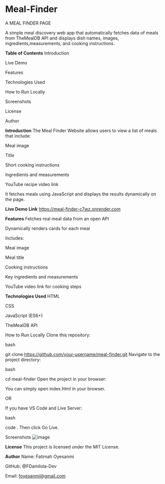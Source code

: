 # Meal-Finder
A MEAL FINDER PAGE

A simple meal discovery web app that automatically fetches data of meals from TheMealDB API and displays dish names, images, ingredients,measurements, and cooking instructions.

**Table of Contents**
Introduction

Live Demo

Features

Technologies Used

How to Run Locally

Screenshots

License

Author

**Introduction**
The Meal Finder Website allows users to view a list of meals that include:

Meal image

Title

Short cooking instructions

Ingredients and measurements

YouTube recipe video link

It fetches meals using JavaScript and displays the results dynamically on the page.

**Live Demo Link**
https://meal-finder-c7wz.onrender.com


**Features**
Fetches real meal data from an open API

Dynamically renders cards for each meal

Includes:

Meal image

Meal title

Cooking instructions

Key ingredients and measurements

YouTube video link for cooking steps

**Technologies Used**
HTML

CSS

JavaScript (ES6+)

TheMealDB API

How to Run Locally
Clone this repository:

bash

git clone https://github.com/your-username/meal-finder.git
Navigate to the project directory:

bash

cd meal-finder
Open the project in your browser:

You can simply open index.html in your browser.

OR

If you have VS Code and Live Server:

bash

code .
Then click Go Live.

Screenshots
![image](https://github.com/user-attachments/assets/a318b081-26a7-4c47-a01c-e364e9b91fc4)


**License**
This project is licensed under the MIT License.

**Author**
Name: Fatimah Oyesanmi

GitHub: @FDamilola-Dev

Email: foyesanmi@gmail.com



